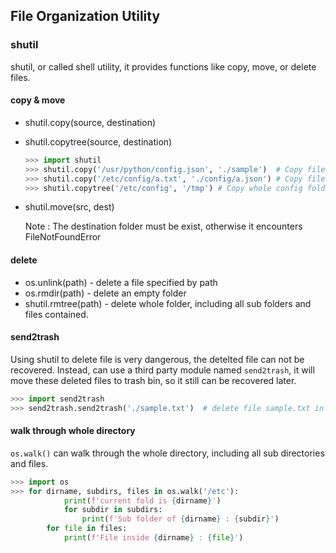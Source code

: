 ## File Organization Utility

### shutil

shutil, or called shell utility, it provides functions like copy, move, or delete files.

#### copy & move

- shutil.copy(source, destination)

- shutil.copytree(source, destination)

  ```python
  >>> import shutil
  >>> shutil.copy('/usr/python/config.json', './sample')  # Copy file to folder 
  >>> shutil.copy('/etc/config/a.txt', './config/a.json') # Copy file to folder, and rename
  >>> shutil.copytree('/etc/config', '/tmp') # Copy whole config folder to /tmp folder
  ```

- shutil.move(src, dest)

  Note : The destination folder must be exist, otherwise it encounters FileNotFoundError

  

#### delete

- os.unlink(path) - delete a file specified by path
- os.rmdir(path) - delete an empty folder
- shutil.rmtree(path) - delete whole folder, including all sub folders and files contained.



#### send2trash

Using shutil to delete file is very dangerous, the detelted file can not be recovered. Instead, can use a third party module named `send2trash`, it will move these deleted files to trash bin, so it still can be recovered later. 

```python
>>> import send2trash
>>> send2trash.send2trash('./sample.txt')  # delete file sample.txt in current dir, the file will be moved to system transh bin
```



#### walk through whole directory

`os.walk()` can walk through the whole directory, including all sub directories and files.

```python
>>> import os
>>> for dirname, subdirs, files in os.walk('/etc'):
  			print(f'current fold is {dirname}')
    		for subdir in subdirs:
        		print(f'Sub folder of {dirname} : {subdir}')
        for file in files:
          	print(f'File inside {dirname} : {file}')
```
















